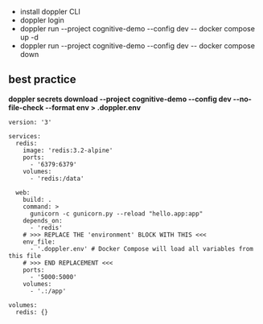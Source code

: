 * install doppler CLI
* doppler login
* doppler run --project cognitive-demo --config dev -- docker compose up -d
* doppler run --project cognitive-demo --config dev -- docker compose down

## best practice

**doppler secrets download --project cognitive-demo --config dev --no-file-check --format env > .doppler.env**   

```
version: '3'

services:
  redis:
    image: 'redis:3.2-alpine'
    ports:
      - '6379:6379'
    volumes:
      - 'redis:/data'

  web:
    build: .
    command: >
      gunicorn -c gunicorn.py --reload "hello.app:app"
    depends_on:
      - 'redis'
    # >>> REPLACE THE 'environment' BLOCK WITH THIS <<<
    env_file:
      - '.doppler.env' # Docker Compose will load all variables from this file
    # >>> END REPLACEMENT <<<
    ports:
      - '5000:5000'
    volumes:
      - '.:/app'

volumes:
  redis: {}
```